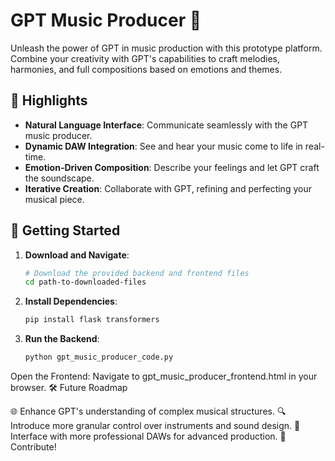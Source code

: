 # GPT Music Producer 🎵

Unleash the power of GPT in music production with this prototype platform. Combine your creativity with GPT's capabilities to craft melodies, harmonies, and full compositions based on emotions and themes.

## 🌟 Highlights

- **Natural Language Interface**: Communicate seamlessly with the GPT music producer.
- **Dynamic DAW Integration**: See and hear your music come to life in real-time.
- **Emotion-Driven Composition**: Describe your feelings and let GPT craft the soundscape.
- **Iterative Creation**: Collaborate with GPT, refining and perfecting your musical piece.

## 🚀 Getting Started

1. **Download and Navigate**:
   ```bash
   # Download the provided backend and frontend files
   cd path-to-downloaded-files
2. **Install Dependencies**:
   ```bash
   pip install flask transformers
3. **Run the Backend**:
   ```bash
   python gpt_music_producer_code.py
Open the Frontend: Navigate to gpt_music_producer_frontend.html in your browser.
🛠 Future Roadmap

🌐 Enhance GPT's understanding of complex musical structures.
🔍 Introduce more granular control over instruments and sound design.
🧪 Interface with more professional DAWs for advanced production.
🤝 Contribute!
